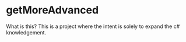 # getMoreAdvanced
What is this? 
This is a project where the intent is solely to expand the c# knowledgement.
